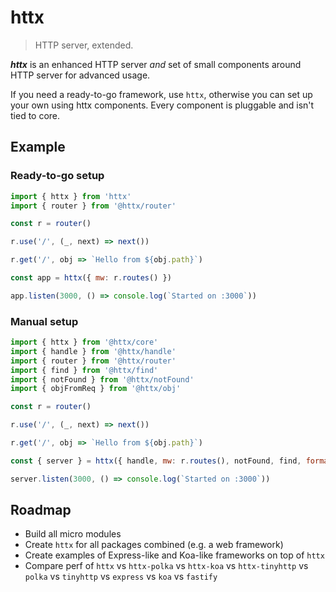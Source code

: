 # httx

> HTTP server, extended.

_**httx**_ is an enhanced HTTP server _and_ set of small components around HTTP server for advanced usage.

If you need a ready-to-go framework, use `httx`, otherwise you can set up your own using httx components. Every component is pluggable and isn't tied to core.

## Example

### Ready-to-go setup

```js
import { httx } from 'httx'
import { router } from '@httx/router'

const r = router()

r.use('/', (_, next) => next())

r.get('/', obj => `Hello from ${obj.path}`)

const app = httx({ mw: r.routes() })

app.listen(3000, () => console.log(`Started on :3000`))
```

### Manual setup

```js
import { httx } from '@httx/core'
import { handle } from '@httx/handle'
import { router } from '@httx/router'
import { find } from '@httx/find'
import { notFound } from '@httx/notFound'
import { objFromReq } from '@httx/obj'

const r = router()

r.use('/', (_, next) => next())

r.get('/', obj => `Hello from ${obj.path}`)

const { server } = httx({ handle, mw: r.routes(), notFound, find, formatReq: objFromReq })

server.listen(3000, () => console.log(`Started on :3000`))
```

## Roadmap

- Build all micro modules
- Create `httx` for all packages combined (e.g. a web framework)
- Create examples of Express-like and Koa-like frameworks on top of `httx`
- Compare perf of `httx` vs `httx-polka` vs `httx-koa` vs `httx-tinyhttp` vs `polka` vs `tinyhttp` vs `express` vs `koa` vs `fastify`
